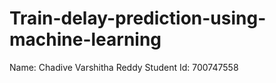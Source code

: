 # Train-delay-prediction-using-machine-learning
Name: Chadive Varshitha Reddy
Student Id: 700747558
